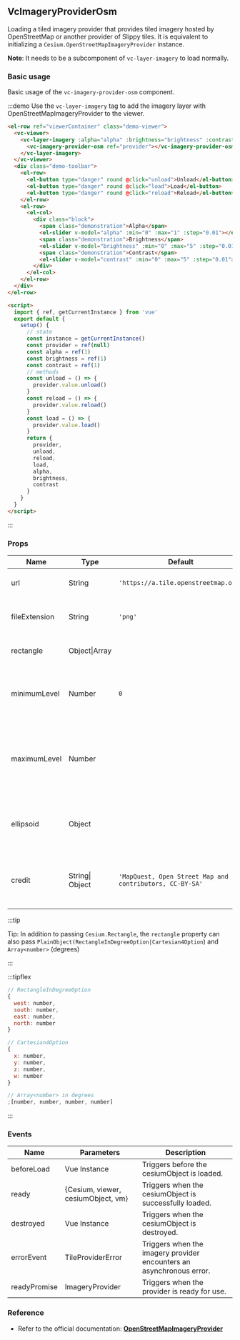 ## VcImageryProviderOsm

Loading a tiled imagery provider that provides tiled imagery hosted by OpenStreetMap or another provider of Slippy tiles. It is equivalent to initializing a `Cesium.OpenStreetMapImageryProvider` instance.

**Note**: It needs to be a subcomponent of `vc-layer-imagery` to load normally.

### Basic usage

Basic usage of the `vc-imagery-provider-osm` component.

:::demo Use the `vc-layer-imagery` tag to add the imagery layer with OpenStreetMapImageryProvider to the viewer.

```html
<el-row ref="viewerContainer" class="demo-viewer">
  <vc-viewer>
    <vc-layer-imagery :alpha="alpha" :brightness="brightness" :contrast="contrast">
      <vc-imagery-provider-osm ref="provider"></vc-imagery-provider-osm>
    </vc-layer-imagery>
  </vc-viewer>
  <div class="demo-toolbar">
    <el-row>
      <el-button type="danger" round @click="unload">Unload</el-button>
      <el-button type="danger" round @click="load">Load</el-button>
      <el-button type="danger" round @click="reload">Reload</el-button>
    </el-row>
    <el-row>
      <el-col>
        <div class="block">
          <span class="demonstration">Alpha</span>
          <el-slider v-model="alpha" :min="0" :max="1" :step="0.01"></el-slider>
          <span class="demonstration">Brightness</span>
          <el-slider v-model="brightness" :min="0" :max="5" :step="0.01"></el-slider>
          <span class="demonstration">Contrast</span>
          <el-slider v-model="contrast" :min="0" :max="5" :step="0.01"></el-slider>
        </div>
      </el-col>
    </el-row>
  </div>
</el-row>

<script>
  import { ref, getCurrentInstance } from 'vue'
  export default {
    setup() {
      // state
      const instance = getCurrentInstance()
      const provider = ref(null)
      const alpha = ref(1)
      const brightness = ref(1)
      const contrast = ref(1)
      // methods
      const unload = () => {
        provider.value.unload()
      }
      const reload = () => {
        provider.value.reload()
      }
      const load = () => {
        provider.value.load()
      }
      return {
        provider,
        unload,
        reload,
        load,
        alpha,
        brightness,
        contrast
      }
    }
  }
</script>
```

:::

### Props

<!-- prettier-ignore -->
| Name | Type | Default | Description |
| ---- | ---- | ------- | ----------- |
| url | String | `'https://a.tile.openstreetmap.org'` | `optional`The OpenStreetMap server url. |
| fileExtension | String | `'png'` | `required`The file extension for images on the server. |
| rectangle | Object\|Array | | `optional` The rectangle of the layer. |
| minimumLevel | Number | `0` | `optional`The minimum level-of-detail supported by the imagery provider. |
| maximumLevel | Number | | `optional`The maximum level-of-detail supported by the imagery provider, or undefined if there is no limit. |
| ellipsoid | Object | | `optional`The ellipsoid. If not specified, the WGS84 ellipsoid is used. |
| credit | String\| Object | `'MapQuest, Open Street Map and contributors, CC-BY-SA'` | `optional`A credit for the data source, which is displayed on the canvas. |

:::tip

Tip: In addition to passing `Cesium.Rectangle`, the `rectangle` property can also pass `PlainObject(RectangleInDegreeOption|Cartesian4Option`) and `Array<number>` (degrees)

:::

:::tipflex

```js
// RectangleInDegreeOption
{
  west: number,
  south: number,
  east: number,
  north: number
}
```

```js
// Cartesian4Option
{
  x: number,
  y: number,
  z: number,
  w: number
}
```

```js
// Array<number> in degrees
;[number, number, number, number]
```

:::

### Events

| Name         | Parameters                         | Description                                                          |
| ------------ | ---------------------------------- | -------------------------------------------------------------------- |
| beforeLoad   | Vue Instance                       | Triggers before the cesiumObject is loaded.                          |
| ready        | {Cesium, viewer, cesiumObject, vm} | Triggers when the cesiumObject is successfully loaded.               |
| destroyed    | Vue Instance                       | Triggers when the cesiumObject is destroyed.                         |
| errorEvent   | TileProviderError                  | Triggers when the imagery provider encounters an asynchronous error. |
| readyPromise | ImageryProvider                    | Triggers when the provider is ready for use.                         |

### Reference

- Refer to the official documentation: **[OpenStreetMapImageryProvider](https://cesium.com/docs/cesiumjs-ref-doc/OpenStreetMapImageryProvider.html)**
